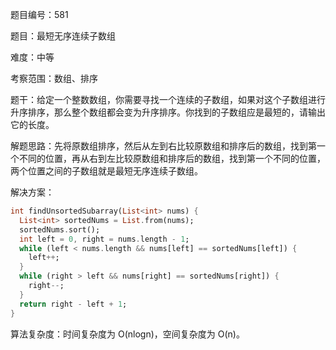 题目编号：581

题目：最短无序连续子数组

难度：中等

考察范围：数组、排序

题干：给定一个整数数组，你需要寻找一个连续的子数组，如果对这个子数组进行升序排序，那么整个数组都会变为升序排序。你找到的子数组应是最短的，请输出它的长度。

解题思路：先将原数组排序，然后从左到右比较原数组和排序后的数组，找到第一个不同的位置，再从右到左比较原数组和排序后的数组，找到第一个不同的位置，两个位置之间的子数组就是最短无序连续子数组。

解决方案：

```dart
int findUnsortedSubarray(List<int> nums) {
  List<int> sortedNums = List.from(nums);
  sortedNums.sort();
  int left = 0, right = nums.length - 1;
  while (left < nums.length && nums[left] == sortedNums[left]) {
    left++;
  }
  while (right > left && nums[right] == sortedNums[right]) {
    right--;
  }
  return right - left + 1;
}
```

算法复杂度：时间复杂度为 O(nlogn)，空间复杂度为 O(n)。